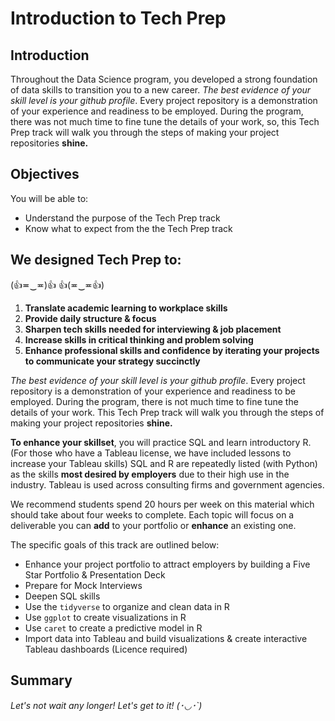 # Introduction to Tech Prep

## Introduction  

Throughout the Data Science program, you developed a strong foundation of data skills to transition you to a new career. _The best evidence of your skill level is your github profile_. Every project repository is a demonstration of your experience and readiness to be employed. During the program, there was not much time to fine tune the details of your work, so, this Tech Prep track will walk you through the steps of making your project repositories __shine.__

## Objectives
You will be able to:  
* Understand the purpose of the Tech Prep track
* Know what to expect from the the Tech Prep track  


## We designed Tech Prep to:  
(👍≖‿≖)👍 👍(≖‿≖👍)

1. **Translate academic learning to workplace skills**
2. **Provide daily structure & focus**
3. **Sharpen tech skills needed for interviewing & job placement** 
4. **Increase skills in critical thinking and problem solving**
5. **Enhance professional skills and confidence by iterating your projects to communicate your strategy succinctly**

_The best evidence of your skill level is your github profile_. Every project repository is a demonstration of your experience and readiness to be employed. During the program, there is not much time to fine tune the details of your work. This Tech Prep track will walk you through the steps of making your project repositories __shine.__

**To enhance your skillset**, you will practice SQL and learn introductory R.  (For those who have a Tableau license, we have included lessons to increase your Tableau skills) SQL and R are repeatedly listed (with Python) as the skills __most desired by employers__ due to their high use in the industry. Tableau is used across consulting firms and government agencies.

We recommend students spend 20 hours per week on this material which should take about four weeks to complete. Each topic will focus on a deliverable you can __add__ to your portfolio or __enhance__ an existing one.

The specific goals of this track are outlined below:
 
* Enhance your project portfolio to attract employers by building a Five Star Portfolio & Presentation Deck
* Prepare for Mock Interviews
* Deepen SQL skills 
* Use the `tidyverse` to organize and clean data in R
* Use `ggplot` to create visualizations in R
* Use `caret` to create a predictive model in R 
* Import data into Tableau and build visualizations  & create interactive Tableau dashboards (Licence required)  

## Summary
*Let's not wait any longer! Let's get to it! (･◡･`)*